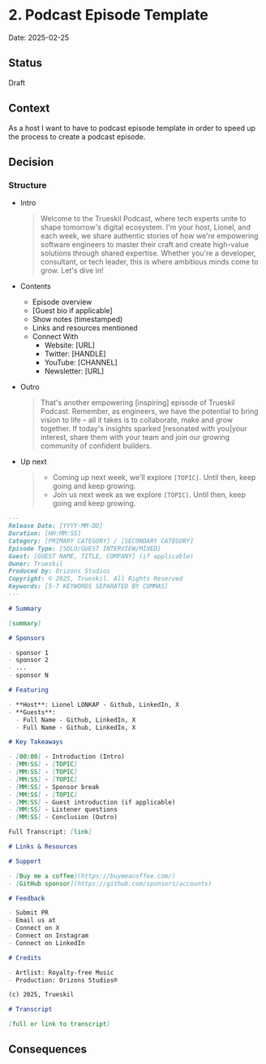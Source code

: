 # 2. Podcast Episode Template

Date: 2025-02-25

## Status

Draft

## Context

As a host I want to have to podcast episode template in order to speed up the
process to create a podcast episode.

## Decision

### Structure

- Intro
  > Welcome to the Trueskil Podcast, where tech experts unite to shape
  > tomorrow's digital ecosystem. I'm your host, Lionel, and each week, we share
  > authentic stories of how we're empowering software engineers to master their
  > craft and create high-value solutions through shared expertise. Whether
  > you're a developer, consultant, or tech leader, this is where ambitious
  > minds come to grow. Let's dive in!

- Contents
  - Episode overview
  - [Guest bio if applicable]
  - Show notes (timestamped)
  - Links and resources mentioned
  - Connect With
    - Website: [URL]
    - Twitter: [HANDLE]
    - YouTube: [CHANNEL]
    - Newsletter: [URL]

- Outro
  > That's another empowering [inspiring] episode of Trueskil Podcast. Remember,
  > as engineers, we have the potential to bring vision to life – all it takes
  > is to collaborate, make and grow together. If today's insights sparked
  > [resonated with you]your interest, share them with your team and join our
  > growing community of confident builders.

- Up next
  > - Coming up next week, we'll explore `[TOPIC]`. Until then, keep going and
  >   keep growing.
  > - Join us next week as we explore `[TOPIC]`. Until then, keep going and keep
  >   growing.

```markdown
---
Release Date: [YYYY-MM-DD]
Duration: [HH:MM:SS]
Category: [PRIMARY CATEGORY] / [SECONDARY CATEGORY]
Episode Type: [SOLO/GUEST INTERVIEW/MIXED]
Guest: [GUEST NAME, TITLE, COMPANY] (if applicable)
Owner: Trueskil
Produced by: Orizons Studios
Copyright: © 2025, Trueskil. All Rights Reserved
Keywords: [5-7 KEYWORDS SEPARATED BY COMMAS]
---

# Summary

[summary]

# Sponsors

- sponsor 1
- sponsor 2
- ...
- sponsor N

# Featuring

- **Host**: Lionel LONKAP - Github, LinkedIn, X
- **Guests**:
  - Full Name - Github, LinkedIn, X
  - Full Name - Github, LinkedIn, X

# Key Takeaways

- [00:00] - Introduction (Intro)
- [MM:SS] - [TOPIC]
- [MM:SS] - [TOPIC]
- [MM:SS] - [TOPIC]
- [MM:SS] - Sponsor break
- [MM:SS] - [TOPIC]
- [MM:SS] - Guest introduction (if applicable)
- [MM:SS] - Listener questions
- [MM:SS] - Conclusion (Outro)

Full Transcript: [link]

# Links & Resources

# Support

- [Buy me a coffee](https://buymeacoffee.com/)
- [GitHub sponsor](https://github.com/sponsors/accounts)

# Feedback

- Submit PR
- Email us at
- Connect on X
- Connect on Instagram
- Connect on LinkedIn

# Credits

- Artlist: Royalty-free Music
- Production: Orizons Studios®

(c) 2025, Trueskil

# Transcript

[full or link to transcript]
```

## Consequences
